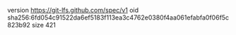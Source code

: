 version https://git-lfs.github.com/spec/v1
oid sha256:6fd054c91522da6ef5183f113ea3c4762e0380f4aa061efabfa0f06f5c823b92
size 421
